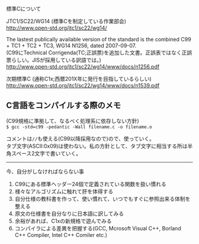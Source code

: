 標準Cについて

JTC1/SC22/WG14 (標準Cを制定している作業部会)  
http://www.open-std.org/jtc1/sc22/wg14/


The lastest publically available version of the standard is the combined C99 + TC1 + TC2 + TC3, WG14 N1256, dated 2007-09-07.  
(C99にTechnical Corrigenda(TC;正誤票)を追加した文書。正誤表ではなく正誤票らしい。JISが採用している訳語では。)  
http://www.open-std.org/jtc1/sc22/wg14/www/docs/n1256.pdf

次期標準C (通称C1x;西暦201X年に発行を目指しているらしい)  
http://www.open-std.org/jtc1/sc22/wg14/www/docs/n1539.pdf

C言語をコンパイルする際のメモ
------

(C99規格に準拠して、なるべく処理系に依存しない方針)  
`$ gcc -std=c99 -pedantic -Wall filename.c -o filename.o`

コメントは`//`も使える(C99以降採用なので)ので、使っていく。  
タブ文字(ASCII:0x09)は使わない。私の方針として、タブ文字に相当する所は半角スペース2文字で書いていく。  

---
今、自分がしなければならない事
1. C99にある標準ヘッダー24個で定義されている関数を扱い慣れる
2. 様々なアルゴリズムに触れて肝を体得する
3. 自分仕様の教科書を作って、使い慣れて、いつでもすぐに参照出来る体制を整える
4. 原文の仕様書を自分なりに日本語に訳してみる
5. 余裕があれば、C1xの新規格で遊んでみる
6. コンパイラによる差異を把握する(GCC, Mcrosoft Visual C++, Borland C++ Compiler, Intel C++ Comiler etc.)
